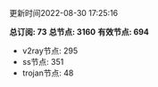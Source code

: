 更新时间2022-08-30 17:25:16

**总订阅: 73**
**总节点: 3160**
**有效节点: 694**
- v2ray节点: 295
- ss节点: 351
- trojan节点: 48
